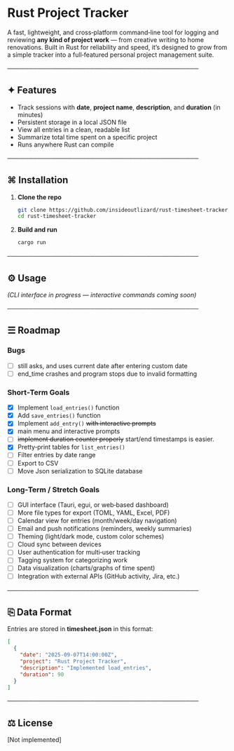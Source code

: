 # Rust Project Tracker

A fast, lightweight, and cross‑platform command‑line tool for logging and reviewing **any kind of project work** — from creative writing to home renovations.
Built in Rust for reliability and speed, it’s designed to grow from a simple tracker into a full‑featured personal project management suite.

────────────────────────────────────────────

## ✦ Features

- Track sessions with **date**, **project name**, **description**, and **duration** (in minutes)
- Persistent storage in a local JSON file
- View all entries in a clean, readable list
- Summarize total time spent on a specific project
- Runs anywhere Rust can compile

────────────────────────────────────────────

## ⌘ Installation

1. **Clone the repo**
    ```bash
    git clone https://github.com/insideoutlizard/rust-timesheet-tracker
    cd rust-timesheet-tracker
    ```
2. **Build and run**
    ```bash
    cargo run
    ```

────────────────────────────────────────────

## ⚙ Usage

*(CLI interface in progress — interactive commands coming soon)*

────────────────────────────────────────────

## ☰ Roadmap

### Bugs
- [ ] still asks, and uses current date after entering custom date
- [ ] end_time crashes and program stops due to invalid formatting

### Short‑Term Goals
- [x] Implement `load_entries()` function
- [x] Add `save_entries()` function
- [x] Implement `add_entry()` ~~with interactive prompts~~
- [x] main menu and interactive prompts
- [ ] ~~implement duration counter properly~~ start/end timestamps is easier.
- [x] Pretty‑print tables for `list_entries()`
- [ ] Filter entries by date range
- [ ] Export to CSV
- [ ] Move Json serialization to SQLite database

### Long‑Term / Stretch Goals
- [ ] GUI interface (Tauri, egui, or web‑based dashboard)
- [ ] More file types for export (TOML, YAML, Excel, PDF)
- [ ] Calendar view for entries (month/week/day navigation)
- [ ] Email and push notifications (reminders, weekly summaries)
- [ ] Theming (light/dark mode, custom color schemes)
- [ ] Cloud sync between devices
- [ ] User authentication for multi‑user tracking
- [ ] Tagging system for categorizing work
- [ ] Data visualization (charts/graphs of time spent)
- [ ] Integration with external APIs (GitHub activity, Jira, etc.)

────────────────────────────────────────────

## ⎘ Data Format

Entries are stored in **timesheet.json** in this format:

```json
[
  {
    "date": "2025-09-07T14:00:00Z",
    "project": "Rust Project Tracker",
    "description": "Implemented load_entries",
    "duration": 90
  }
]
```

────────────────────────────────────────────

## ⚖ License

[Not implemented]
